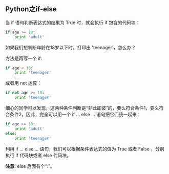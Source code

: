 ## Python之if-else ##

当 if 语句判断表达式的结果为 True 时，就会执行 if 包含的代码块：

```python
if age >= 18:
    print 'adult'
```

如果我们想判断年龄在18岁以下时，打印出 'teenager'，怎么办？

方法是再写一个 if:

```python
if age < 18:
    print 'teenager'
```

或者用 not 运算：

```python
if not age >= 18:
    print 'teenager'
```

细心的同学可以发现，这两种条件判断是“非此即彼”的，要么符合条件1，要么符合条件2，因此，完全可以用一个 if ... else ... 语句把它们统一起来：

```python
if age >= 18:
    print 'adult'
else:
    print 'teenager'
```

利用 if ... else ... 语句，我们可以根据条件表达式的值为 True 或者 False ，分别执行 if 代码块或者 else 代码块。

**注意:** else 后面有个“:”。